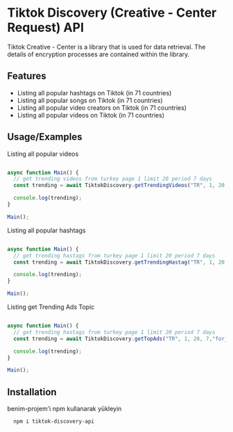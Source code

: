 
# Tiktok Discovery (Creative - Center Request) API

Tiktok Creative - Center is a library that is used for data retrieval. The details of encryption processes are contained within the library.



## Features

- Listing all popular hashtags on Tiktok (in 71 countries)
- Listing all popular songs on Tiktok (in 71 countries)
- Listing all popular video creators on Tiktok (in 71 countries)
- Listing all popular videos on Tiktok (in 71 countries)
## Usage/Examples

Listing all popular videos
```javascript

async function Main() {
  // get trending videos from turkey page 1 limit 20 period 7 days
  const trending = await TiktokDiscovery.getTrendingVideos("TR", 1, 20, 7);

  console.log(trending);
}

Main();
```

Listing all popular hashtags
```javascript

async function Main() {
  // get trending hastags from turkey page 1 limit 20 period 7 days
  const trending = await TiktokDiscovery.getTrendingHastag("TR", 1, 20, 7);

  console.log(trending);
}

Main();
```

Listing get Trending Ads Topic
```javascript

async function Main() {
  // get trending hastags from turkey page 1 limit 20 period 7 days
  const trending = await TiktokDiscovery.getTopAds("TR", 1, 20, 7,"for_you");

  console.log(trending);
}

Main();
```


## Installation

benim-projem'i npm kullanarak yükleyin

```bash 
  npm i tiktok-discovery-api
```
    